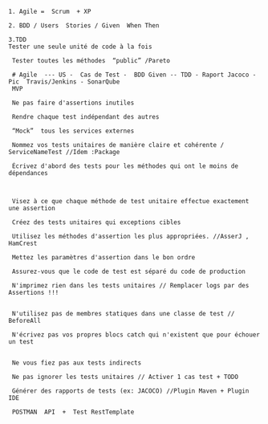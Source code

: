 	1. Agile =  Scrum  + XP
	
	2. BDD / Users  Stories / Given  When Then
	
	3.TDD
    Tester une seule unité de code à la fois 
	 
	 Tester toutes les méthodes  “public” /Pareto
	 
	 # Agile  --- US -  Cas de Test -  BDD Given -- TDD - Raport Jacoco -  Pic  Travis/Jenkins - SonarQube
	 MVP
	 
     Ne pas faire d'assertions inutiles 
	 
     Rendre chaque test indépendant des autres 
	 
     “Mock”  tous les services externes 

     Nommez vos tests unitaires de manière claire et cohérente /  ServiceNameTest //Idem :Package
	 
     Écrivez d'abord des tests pour les méthodes qui ont le moins de dépendances 
	 
     
	 
     Visez à ce que chaque méthode de test unitaire effectue exactement une assertion 
	 
     Créez des tests unitaires qui exceptions cibles 
	 
     Utilisez les méthodes d'assertion les plus appropriées. //AsserJ , HamCrest
	 
     Mettez les paramètres d'assertion dans le bon ordre
	 
     Assurez-vous que le code de test est séparé du code de production 
	 
     N'imprimez rien dans les tests unitaires // Remplacer logs par des Assertions !!!
	 
	 
     N'utilisez pas de membres statiques dans une classe de test // BeforeAll
	 
     N'écrivez pas vos propres blocs catch qui n'existent que pour échouer un test 
	 
	 
     Ne vous fiez pas aux tests indirects 
   
     Ne pas ignorer les tests unitaires // Activer 1 cas test + TODO
	 
     Générer des rapports de tests (ex: JACOCO) //Plugin Maven + Plugin  IDE
	 
	 POSTMAN  API  +  Test RestTemplate
